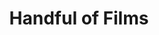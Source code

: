 ---
layout: project
order: 3
metatitle: Handful of Films ✕ Esten.co
metadescription: An award winning production company devoted to creating exquisite and timeless films.
device: desktop
title: Handful of Films
headline: Crafting a great film is hard, there’s only time for a handful
hyperlink: https://handfuloffilms.ca/
hex: "FF4438"
hex2: "fddddd"
agency: Lift Interactive
type: Website
role: Strategy
role2: Design
bug: hof-bug.png
cardbackground: hof-background.png
cardbackgroundalt: Handful of Films supporting graphic of the "Boy Nomad" film
herographic: hof-herographic.jpg
herographicalt: Homepage screenshot of the Handful of Films website
introimg: hof-1.jpg
introimgalt: Grid of screenshots from various pages of the Handful of Films website
screens1title: Only Time For A Handful
screens1description: Handful of Films came to us seeking an alluring new site that would justly showcase their award winning films with a priority on intuitive interface patterns users can explore with ease.</br>With such an eclectic body of work, flexible storytelling was imperative to guarantee each film is shared as originally intended.
screens1desktop: hof-screen-1.jpg
screens1desktopalt: Responsive desktop screenshot of the Handful of Films "about us" page
screens2desktop: hof-screen-2.jpg
screens2desktopalt: Responsive desktop screenshot of the Handful of Films "home" page
screens3desktop: hof-screen-3.jpg
screens3desktopalt: Responsive desktop screenshot of the Handful of Films "the great human odyssey" film page
bustoutimage: hof-quote1.jpg
bustoutimagealt: Poster imagery of the Equus film featuring a white horse on a black background
screens2title: Hand Crafted
screens2description: Our design placed an emphasis on showcasing their gripping content, cinematography and photography through modular layouts that give each film’s brand, story and visuals the spotlight. This modular structure also serves well for responsive design, translating seamlessly to devices of all sizes. In 2019 we were proud to take home an Embers Award for the best website under 30k.
screens2linktext: Digital Alberta
screens2linkurl: https://digitalalberta.com/ember-awards-2019/2019-winners/
screens2firstimage: hof-mobile1.jpg
screens2firstimagealt: Responsive mobile screenshot of the Handful of Films "home" page
screens2secondimage: hof-mobile2.jpg
screens2secondimagealt: Responsive mobile screenshot of the Handful of Films "Equus" film page
screens2thirdimage: hof-mobile3.jpg
screens2thirdimagealt: Responsive mobile screenshot of the Handful of Films "about us" page
screens2fourthimage: hof-mobile4.jpg
screens2fourthimagealt: Responsive mobile screenshot of the Handful of Films "in concert" page
<!-- screens3title: -->
screens3blockquote: Our new site combines functionality with the perfect dose of design elegance and sophistication. We only achieved this by how thorough your team was in consulting with intelligent and constructive suggestions.
screens3description: Niobe Thompson, Owner
<!-- screens3linktext: -->
<!-- screens3linkurl: -->
outroimage: hof-2.jpg
outroimagealt: Grid of screenshots from various pages of the Handful of Films website
svg-box: "0 0 40 35"
svg-path: "M29.57,25.1 L15.16,25.11 L15.16,35 L2.48689958e-14,35 L2.48689958e-14,0 L15.16,0 L15.16,5 L4.98,5 L4.98,30 L10.18,30 L10.18,20.11 L29.57,20.11 L29.57,25.1 Z M24.84,0 L40,0 L40,35 L24.84,35 L24.84,30 L35.02,30 L35.02,5 L29.82,5 L29.82,14.89 L10.44,14.89 L10.44,9.83 L24.84,9.81 L24.84,0 Z"
---